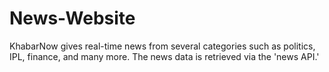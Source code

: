 # News-Website
KhabarNow gives real-time news from several categories such as politics, IPL, finance, and many more. The news data is retrieved via the 'news API.'
